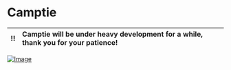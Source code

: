 # Camptie
:bangbang: | Camptie will be under heavy development for a while, thank you for your patience!
:---: | :---
[![Image](https://i.imgur.com/fHzJcTw.png[/img])](https://github.com/Camptie/bot/releases)
